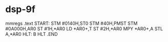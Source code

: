 # dsp-9f
mmregs
.text
START:
STM #0140H,ST0
STM #40H,PMST
STM #0A000H,AR0
ST #1H,*AR0
LD *AR0+,T
ST #2H,*AR0
MPY *AR0+,A
STL A,*AR0
HLT: B HLT
.END
